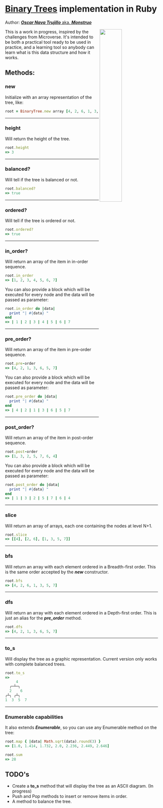 # [Binary Trees](https://en.wikipedia.org/wiki/Binary_tree) implementation in Ruby

Author: [___Oscar Nava Trujillo___ aka. ___Monstruo___](https://github.com/oscarnava)

<img src="https://upload.wikimedia.org/wikipedia/commons/f/f7/Binary_tree.svg" width="38.196601125%" align="right">

This is a work in progress, inspired by the challenges from Microverse. It's intended to be both a practical tool ready to be used in practice, and a learning tool so anybody can learn what is this data structure and how it works.

## Methods:
### new
Initialize with an array representation of the tree, like:
```ruby
root = BinaryTree.new array [4, 2, 6, 1, 3, 5, 7]
```
- - -
### height
Will return the height of the tree.
```ruby
root.height
=> 3
```
- - -
### balanced?
Will tell if the tree is balanced or not.
```ruby
root.balanced?
=> true
```
- - -
### ordered?
Will tell if the tree is ordered or not.
```ruby
root.ordered?
=> true
```
- - -
### in_order?
Will return an array of the item in in-order sequence.
```ruby
root.in_order
=> [1, 2, 3, 4, 5, 6, 7]
```
You can also provide a block which will be executed for every node and the data will be passed as parameter:
```ruby
root.in_order do |data|
  print "| #{data} "
end
=> | 1 | 2 | 3 | 4 | 5 | 6 | 7
```
- - -
### pre_order?
Will return an array of the item in pre-order sequence.
```ruby
root.pre-order
=> [4, 2, 1, 3, 6, 5, 7]
```
You can also provide a block which will be executed for every node and the data will be passed as parameter:
```ruby
root.pre_order do |data|
  print "| #{data} "
end
=> | 4 | 2 | 1 | 3 | 6 | 5 | 7
```
- - -
### post_order?
Will return an array of the item in post-order sequence.
```ruby
root.post-order
=> [1, 3, 2, 5, 7, 6, 4]
```
You can also provide a block which will be executed for every node and the data will be passed as parameter:
```ruby
root.post_order do |data|
  print "| #{data} "
end
=> | 1 | 3 | 2 | 5 | 7 | 6 | 4
```
- - -
### slice
Will return an array of arrays, each one containing the nodes at level N+1.
```ruby
root.slice
=> [[4], [2, 6], [1, 3, 5, 7]]
```
- - -
### bfs
Will return an array with each element ordered in a Breadth-first order. This is the same order accepted by the ___new___ constructor.
```ruby
root.bfs
=> [4, 2, 6, 1, 3, 5, 7]
```
- - -
### dfs
Will return an array with each element ordered in a Depth-first order. This is just an alias for the ___pre_order___ method.
```ruby
root.dfs
=> [4, 2, 1, 3, 6, 5, 7]
```
- - -
### to_s
Will display the tree as a graphic representation. Current version only works with complete balanced trees.
```ruby
root.to_s
=>
     4
  ╭─┴─╮
  2    6
╭┴╮ ╭┴╮
1  3  5  7
```
- - -

### Enumerable capabilities
It also extends ___Enumerable___, so you can use any Enumerable method on the tree:
```ruby
root.map { |data| Math.sqrt(data).round(3) }
=> [1.0, 1.414, 1.732, 2.0, 2.236, 2.449, 2.646]

root.sum
=> 28
```


## TODO's
* Create a **to_s** method that will display the tree as an ASCII diagram. (In progress)
* Push and Pop methods to insert or remove items in order.
* A method to balance the tree.